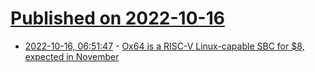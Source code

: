 # [Published on 2022-10-16](index.md)

* [2022-10-16, 06:51:47](https://lobste.rs/s/se2mqr/ox64_is_risc_v_linux_capable_sbc_for_8) - [Ox64 is a RISC-V Linux-capable SBC for $8, expected in November](https://www.pine64.org/2022/10/15/october-update-an-ox-no-bull/)
